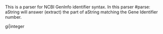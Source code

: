 This is a parser for NCBI GenInfo identifier syntax. In this parser #parse: aString will answer (extract) the part of aString matching the Gene Identifier number.

gi|integer
